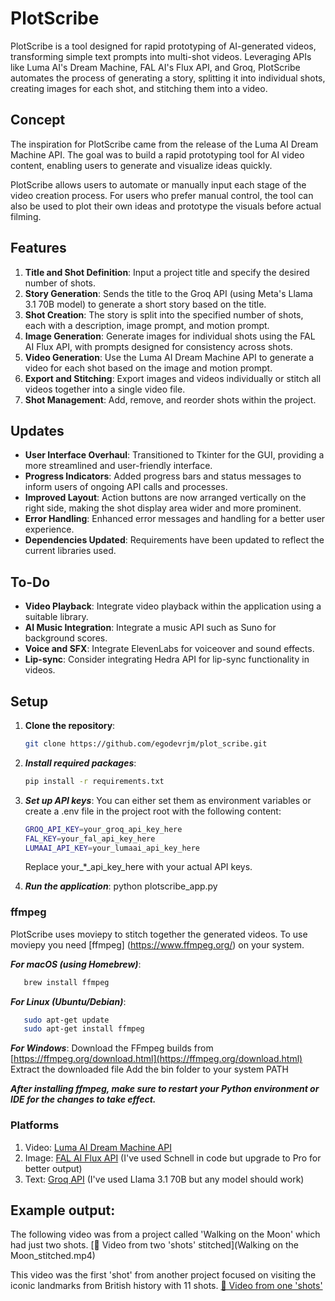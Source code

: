# PlotScribe

PlotScribe is a tool designed for rapid prototyping of AI-generated videos, transforming simple text prompts into multi-shot videos. Leveraging APIs like Luma AI's Dream Machine, FAL AI's Flux API, and Groq, PlotScribe automates the process of generating a story, splitting it into individual shots, creating images for each shot, and stitching them into a video.

## Concept

The inspiration for PlotScribe came from the release of the Luma AI Dream Machine API. The goal was to build a rapid prototyping tool for AI video content, enabling users to generate and visualize ideas quickly.

PlotScribe allows users to automate or manually input each stage of the video creation process. For users who prefer manual control, the tool can also be used to plot their own ideas and prototype the visuals before actual filming.

## Features

1. **Title and Shot Definition**: Input a project title and specify the desired number of shots.
2. **Story Generation**: Sends the title to the Groq API (using Meta's Llama 3.1 70B model) to generate a short story based on the title.
3. **Shot Creation**: The story is split into the specified number of shots, each with a description, image prompt, and motion prompt.
4. **Image Generation**: Generate images for individual shots using the FAL AI Flux API, with prompts designed for consistency across shots.
5. **Video Generation**: Use the Luma AI Dream Machine API to generate a video for each shot based on the image and motion prompt.
6. **Export and Stitching**: Export images and videos individually or stitch all videos together into a single video file.
7. **Shot Management**: Add, remove, and reorder shots within the project.

## Updates

- **User Interface Overhaul**: Transitioned to Tkinter for the GUI, providing a more streamlined and user-friendly interface.
- **Progress Indicators**: Added progress bars and status messages to inform users of ongoing API calls and processes.
- **Improved Layout**: Action buttons are now arranged vertically on the right side, making the shot display area wider and more prominent.
- **Error Handling**: Enhanced error messages and handling for a better user experience.
- **Dependencies Updated**: Requirements have been updated to reflect the current libraries used.

## To-Do

- **Video Playback**: Integrate video playback within the application using a suitable library.
- **AI Music Integration**: Integrate a music API such as Suno for background scores.
- **Voice and SFX**: Integrate ElevenLabs for voiceover and sound effects.
- **Lip-sync**: Consider integrating Hedra API for lip-sync functionality in videos.

## Setup

1. **Clone the repository**:
   ```bash
   git clone https://github.com/egodevrjm/plot_scribe.git
   
2. ***Install required packages***:
   ```bash
   pip install -r requirements.txt
   
3. ***Set up API keys***: You can either set them as environment variables or create a .env file in the project root with the following content:
   ```bash
   GROQ_API_KEY=your_groq_api_key_here
   FAL_KEY=your_fal_api_key_here
   LUMAAI_API_KEY=your_lumaai_api_key_here
   ```
   Replace your_*_api_key_here with your actual API keys.
   
5. ***Run the application***:
   python plotscribe_app.py

### ffmpeg

PlotScribe uses moviepy to stitch together the generated videos. To use moviepy you need [ffmpeg] (https://www.ffmpeg.org/) on your system. 

***For macOS (using Homebrew)***:
```bash
   brew install ffmpeg
```

***For Linux (Ubuntu/Debian)***:
```bash
   sudo apt-get update
   sudo apt-get install ffmpeg
```

***For Windows***:
Download the FFmpeg builds from [https://ffmpeg.org/download.html](https://ffmpeg.org/download.html)
Extract the downloaded file
Add the bin folder to your system PATH

***_After installing ffmpeg, make sure to restart your Python environment or IDE for the changes to take effect._***

### Platforms

1. Video: [Luma AI Dream Machine API](https://lumalabs.ai/dream-machine/api)
2. Image: [FAL AI Flux API](https://fal.ai) (I've used Schnell in code but upgrade to Pro for better output)
3. Text: [Groq API](https://console.groq.com/docs/models) (I've used Llama 3.1 70B but any model should work)


## Example output:

The following video was from a project called 'Walking on the Moon' which had just two shots.
[🎥 Video from two 'shots' stitched](Walking on the Moon_stitched.mp4)

This video was the first 'shot' from another project focused on visiting the iconic landmarks from British history with 11 shots.
[🎥 Video from one 'shots'](shot_1.mp4)

